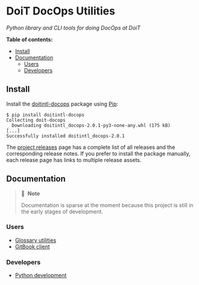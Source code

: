 # DoiT DocOps Utilities

_Python library and CLI tools for doing DocOps at DoiT_

**Table of contents:**

- [Install](#install)
- [Documentation](#documentation)
  - [Users](#users)
  - [Developers](#developers)

## Install

Install the [doitintl-docops][pypi-project] package using [Pip][pip]:

```console
$ pip install doitintl-docops
Collecting doit-docops
  Downloading doitintl_docops-2.0.1-py3-none-any.whl (175 kB)
[...]
Successfully installed doitintl_docops-2.0.1
```

The [project releases][releases] page has a complete list of all releases and
the corresponding release notes. If you prefer to install the package manually,
each release page has links to multiple release assets.

## Documentation

> 📝&nbsp;&nbsp;**Note**
>
> Documentation is sparse at the moment because this project is still in the
> early stages of development.

### Users

- [Glossary utilities][user-gloss]
- [GitBook client][user-gitbook]

### Developers

- [Python development][dev-python]

<!-- Link references go below this line, sorted ascending --->

[dev-python]:
 https://github.com/doitintl/docops-python/blob/main/docs/dev/python.md
[pip]: https://pip.pypa.io/en/stable/
[pypi-project]: https://pypi.org/project/doitintl-docops
[releases]: https://github.com/doitintl/docops-python/releases
[user-gitbook]:
 https://github.com/doitintl/docops-python/blob/main/docs/user/gitbook.md
[user-gloss]:
 https://github.com/doitintl/docops-python/blob/main/docs/user/gloss.md

